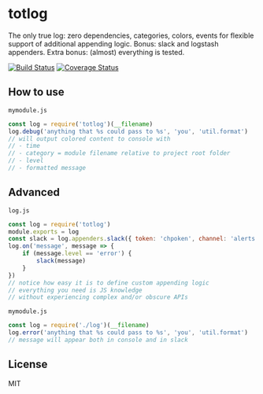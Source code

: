 # totlog

The only true log: zero dependencies, categories, colors, events for flexible support of additional appending logic. Bonus: slack and logstash appenders. Extra bonus: (almost) everything is tested.

[![Build Status](https://travis-ci.org/titarenko/totlog.svg?branch=master)](https://travis-ci.org/titarenko/totlog)
[![Coverage Status](https://coveralls.io/repos/github/titarenko/totlog/badge.svg?branch=master)](https://coveralls.io/github/titarenko/totlog?branch=master)

## How to use

`mymodule.js`
```js
const log = require('totlog')(__filename)
log.debug('anything that %s could pass to %s', 'you', 'util.format')
// will output colored content to console with
// - time
// - category = module filename relative to project root folder
// - level
// - formatted message
```

## Advanced

`log.js`
```js
const log = require('totlog')
module.exports = log
const slack = log.appenders.slack({ token: 'chpoken', channel: 'alerts', icon: ':hideyourpain:' })
log.on('message', message => {
	if (message.level == 'error') {
		slack(message)
	}
})
// notice how easy it is to define custom appending logic
// everything you need is JS knowledge
// without experiencing complex and/or obscure APIs
```

`mymodule.js`
```js
const log = require('./log')(__filename)
log.error('anything that %s could pass to %s', 'you', 'util.format')
// message will appear both in console and in slack
```

## License

MIT